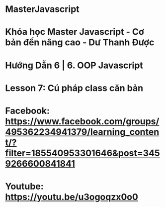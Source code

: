# MasterJavascript
# Khóa học Master Javascript - Cơ bản đến nâng cao - Dư Thanh Được

# Hướng Dẫn 6 | 6. OOP Javascript
  # Lesson 7: Cú pháp class căn bản
  # Facebook: https://www.facebook.com/groups/495362234941379/learning_content/?filter=185540953301646&post=3459266600841841
  # Youtube: https://youtu.be/u3ogoqzx0o0